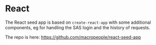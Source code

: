 # React

The React seed app is based on `create-react-app` with some additional components, eg for handling the SAS login and the history of requests.

The repo is here:  https://github.com/macropeople/react-seed-app
